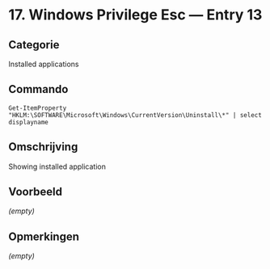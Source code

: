# 17. Windows Privilege Esc — Entry 13

## Categorie

Installed applications

## Commando

```
Get-ItemProperty "HKLM:\SOFTWARE\Microsoft\Windows\CurrentVersion\Uninstall\*" | select displayname
```

## Omschrijving

Showing installed application

## Voorbeeld

_(empty)_

## Opmerkingen

_(empty)_

